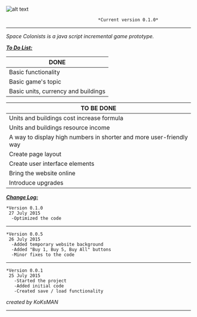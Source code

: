 ![alt text](https://i.imgur.com/tMTnKoH.png)

                                       *Current version 0.1.0*
___

<em> Space Colonists is a java script incremental game prototype. </em>

<span style="text-decoration:underline"> <b> <i> To Do List: </i> </b> </span>

|    DONE       |
| ------------- |
| Basic functionality|
| Basic game's topic|
| Basic units, currency and buildings|

|  TO BE DONE |
| ------------- |
| Units and buildings cost increase formula|
| Units and buildings resource income|
| A way to display high numbers in shorter and more user-friendly way|
| Create page layout|
| Create user interface elements|
| Bring the website online|
| Introduce upgrades|


<span style="text-decoration:underline"> <b> <i> Change Log:</i> </b> </span>

    *Version 0.1.0
     27 July 2015
      -Optimized the code
___
    *Version 0.0.5
     26 July 2015
      -Added temporary website background
      -Added "Buy 1, Buy 5, Buy All" buttons
      -Minor fixes to the code
___

    *Version 0.0.1
     25 July 2015
       -Started the project
       -Added initial code
       -Created save / load functionality

*created by KoKsMAN*
___
